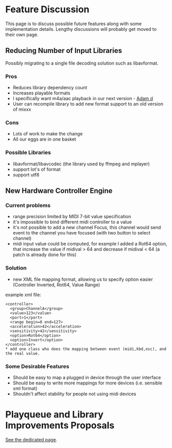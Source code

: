 # Feature Discussion

This page is to discuss possible future features along with some
implementation details. Lengthy discussions will probably get moved to
their own page.

## Reducing Number of Input Libraries

Possibly migrating to a single file decoding solution such as
libavformat.

### Pros

  - Reduces library dependency count
  - Increases playable formats
  - I specifically want m4a/aac playback in our next version - [Adam
    d](/User/Adam%20d)
  - User can recompile library to add new format support to an old
    version of mixxx

### Cons

  - Lots of work to make the change
  - All our eggs are in one basket

### Possible Libraries

  - libavformat/libavcodec (the library used by ffmpeg and mplayer)
  - support lot's of format
  - support utf8

## New Hardware Controller Engine

### Current problems

  - range precision limited by MIDI 7-bit value specification
  - it's impossible to bind different midi controller to a value
  - it's not possible to add a new channel Focus, this channel would
    send event to the channel you have focused (with two button to
    select channel)
  - midi input value could be computed, for example I added a Rot64
    option, that increase the value if midival \> 64 and decrease if
    midival \< 64 (a patch is already done for this)

### Solution

  - new XML file mapping format, allowing us to specify option easier
    (Controller Inverted, Rot64, Value Range)

example xml file:

    <controller>
      <group>ChannelA</group>
      <value>123</value>
      <port>1</port>
      <range begin=0 end=127>
      <acceleration>42</acceleration>
      <sensitivity>42</sensitivity>
      <option>Rot64</option>
      <option>Invert</option>
    </controller>
    * add one class who does the mapping between event (midi,kbd,osc), and the real value.

### Some Desirable Features

  - Should be easy to map a plugged in device through the user interface
  - Should be easy to write more mappings for more devices (i.e.
    sensible xml format)
  - Shouldn't affect stability for people not using midi devices

# Playqueue and Library Improvements Proposals

[See the dedicated
page](http://mixxx.org/wiki/doku.php/playqueue_and_library_improvements_proposals).
